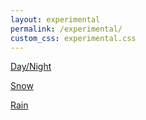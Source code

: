 ```yaml
---
layout: experimental
permalink: /experimental/
custom_css: experimental.css
---
```


[Day/Night](/experimental/)

[Snow](/experimental/snow)

[Rain](/experimental/rain)
